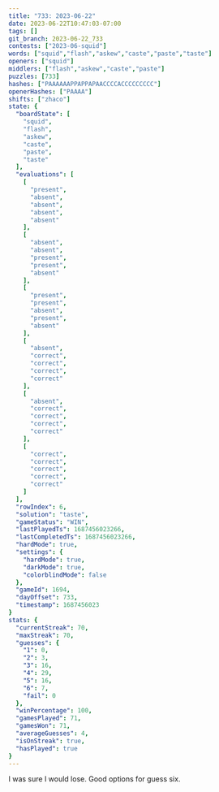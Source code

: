 ```yaml
---
title: "733: 2023-06-22"
date: 2023-06-22T10:47:03-07:00
tags: []
git_branch: 2023-06-22_733
contests: ["2023-06-squid"]
words: ["squid","flash","askew","caste","paste","taste"]
openers: ["squid"]
middlers: ["flash","askew","caste","paste"]
puzzles: [733]
hashes: ["PAAAAAAPPAPPAPAACCCCACCCCCCCCC"]
openerHashes: ["PAAAA"]
shifts: ["zhaco"]
state: {
  "boardState": [
    "squid",
    "flash",
    "askew",
    "caste",
    "paste",
    "taste"
  ],
  "evaluations": [
    [
      "present",
      "absent",
      "absent",
      "absent",
      "absent"
    ],
    [
      "absent",
      "absent",
      "present",
      "present",
      "absent"
    ],
    [
      "present",
      "present",
      "absent",
      "present",
      "absent"
    ],
    [
      "absent",
      "correct",
      "correct",
      "correct",
      "correct"
    ],
    [
      "absent",
      "correct",
      "correct",
      "correct",
      "correct"
    ],
    [
      "correct",
      "correct",
      "correct",
      "correct",
      "correct"
    ]
  ],
  "rowIndex": 6,
  "solution": "taste",
  "gameStatus": "WIN",
  "lastPlayedTs": 1687456023266,
  "lastCompletedTs": 1687456023266,
  "hardMode": true,
  "settings": {
    "hardMode": true,
    "darkMode": true,
    "colorblindMode": false
  },
  "gameId": 1694,
  "dayOffset": 733,
  "timestamp": 1687456023
}
stats: {
  "currentStreak": 70,
  "maxStreak": 70,
  "guesses": {
    "1": 0,
    "2": 3,
    "3": 16,
    "4": 29,
    "5": 16,
    "6": 7,
    "fail": 0
  },
  "winPercentage": 100,
  "gamesPlayed": 71,
  "gamesWon": 71,
  "averageGuesses": 4,
  "isOnStreak": true,
  "hasPlayed": true
}
---
```

<!-- more -->
I was sure I would lose. Good options for guess six. 

